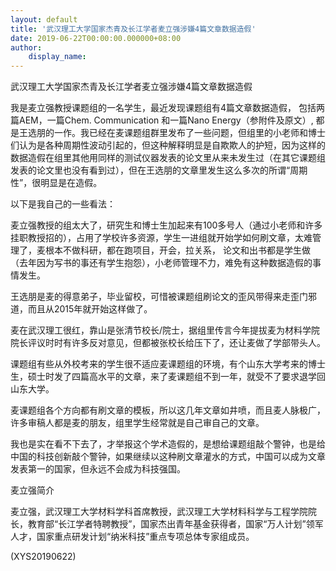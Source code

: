 ```yaml
---
layout: default
title: '武汉理工大学国家杰青及长江学者麦立强涉嫌4篇文章数据造假'
date: 2019-06-22T00:00:00.000000+08:00
author:
    display_name: 
---
```


武汉理工大学国家杰青及长江学者麦立强涉嫌4篇文章数据造假

我是麦立强教授课题组的一名学生，最近发现课题组有4篇文章数据造假， 包括两篇AEM，一篇Chem. Communication 和一篇Nano Energy（参附件及原文）, 都是王选朋的一作。我已经在麦课题组群里发布了一些问题，但组里的小老师和博士们认为是各种周期性波动引起的，但这种解释明显是自欺欺人的护短，因为这样的数据造假在组里其他用同样的测试仪器发表的论文里从来未发生过（在其它课题组 发表的论文里也没有看到过），但在王选朋的文章里发生这么多次的所谓“周期性”，很明显是在造假。

以下是我自己的一些看法：

麦立强教授的组太大了，研究生和博士生加起来有100多号人（通过小老师和许多挂职教授招的），占用了学校许多资源，学生一进组就开始学如何刷文章，太难管理了，麦根本不做科研，都在跑项目，开会，拉关系， 论文和出书都是学生做（去年因为写书的事还有学生抱怨），小老师管理不力，难免有这种数据造假的事情发生。

王选朋是麦的得意弟子，毕业留校，可惜被课题组刷论文的歪风带得来走歪门邪道，而且从2015年就开始这样做了。

麦在武汉理工很红，靠山是张清节校长/院士，据组里传言今年提拔麦为材料学院院长评议时时有许多反对意见，但都被张校长给压下了，还让麦做了学部带头人。

课题组有些从外校考来的学生很不适应麦课题组的环境，有个山东大学考来的博士生，硕士时发了四篇高水平的文章，来了麦课题组不到一年，就受不了要求退学回山东大学。

麦课题组各个方向都有刷文章的模板，所以这几年文章如井喷，而且麦人脉极广，许多审稿人都是麦的朋友，组里学生经常就是自己审自己的文章。

我也是实在看不下去了，才举报这个学术造假的，是想给课题组敲个警钟，也是给中国的科技创新敲个警钟，如果继续以这种刷文章灌水的方式，中国可以成为文章发表第一的国家，但永远不会成为科技强国。

麦立强简介

麦立强，武汉理工大学材料学科首席教授，武汉理工大学材料科学与工程学院院长，教育部“长江学者特聘教授”，国家杰出青年基金获得者，国家“万人计划”领军人才，国家重点研发计划“纳米科技”重点专项总体专家组成员。

(XYS20190622)

